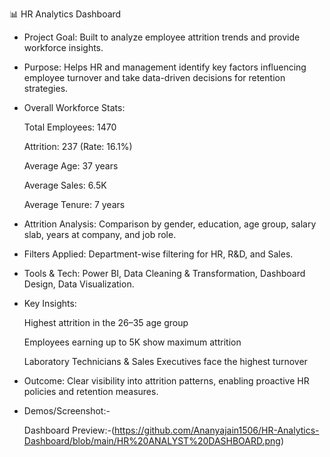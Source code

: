 📊 HR Analytics Dashboard

* Project Goal: Built to analyze employee attrition trends and provide workforce insights.

* Purpose: Helps HR and management identify key factors influencing employee turnover and take data-driven decisions for retention strategies.

* Overall Workforce Stats:

  Total Employees: 1470

  Attrition: 237 (Rate: 16.1%)

  Average Age: 37 years

  Average Sales: 6.5K

  Average Tenure: 7 years


* Attrition Analysis: Comparison by gender, education, age group, salary slab, years at company, and job role.

* Filters Applied: Department-wise filtering for HR, R&D, and Sales.

* Tools & Tech: Power BI, Data Cleaning & Transformation, Dashboard Design, Data Visualization.


* Key Insights:

  Highest attrition in the 26–35 age group

  Employees earning up to 5K show maximum attrition

  Laboratory Technicians & Sales Executives face the highest turnover


* Outcome: Clear visibility into attrition patterns, enabling proactive HR policies and retention measures.


* Demos/Screenshot:-

  Dashboard Preview:-(https://github.com/Ananyajain1506/HR-Analytics-Dashboard/blob/main/HR%20ANALYST%20DASHBOARD.png)




